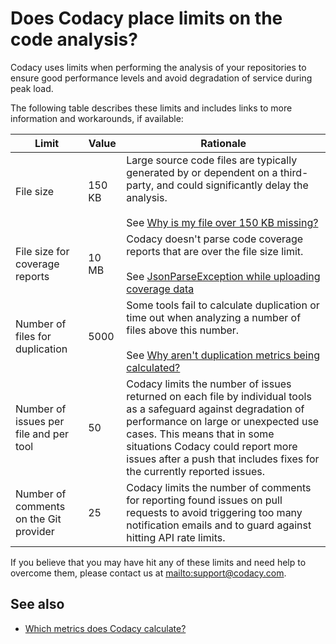 # Does Codacy place limits on the code analysis?

Codacy uses limits when performing the analysis of your repositories to ensure good performance levels and avoid degradation of service during peak load.

The following table describes these limits and includes links to more information and workarounds, if available:

<!--NOTE
    See the comments in this Jira task for more background information on the limits listed on this page:

    https://codacy.atlassian.net/browse/CY-3232
-->

<table>
<thead>
<tr>
<th><strong>Limit</strong></th>
<th><strong>Value</strong></th>
<th><strong>Rationale</strong></th>
</tr>
</thead>
<tbody>
<tr>
<td>File size</td>
<td>150 KB</td>
<td>
Large source code files are typically generated by or dependent on a third-party, and could significantly delay the analysis.<br/><br/>
See <a href="../../troubleshooting/why-is-my-file-over-150-kb-missing/">Why is my file over 150 KB missing?</a>
</td>
</tr>
<tr>
<td>File size for coverage reports</td>
<td>10 MB</td>
<td>
Codacy doesn't parse code coverage reports that are over the file size limit.<br/><br/>
See <a href="../../../coverage-reporter/troubleshooting-common-issues/#jsonparseexception-while-uploading-coverage-data">JsonParseException while uploading coverage data</a>
</td>
</tr>
<tr>
<td>Number of files for duplication</td>
<td>5000</td>
<td>
Some tools fail to calculate duplication or time out when analyzing a number of files above this number.<br/><br/>
See <a href="../../troubleshooting/why-arent-duplication-metrics-being-calculated/">Why aren't duplication metrics being calculated?</a>
</td>
</tr>
<tr>
<td>Number of issues per file and per tool</td>
<td>50</td>
<td>
Codacy limits the number of issues returned on each file by individual tools as a safeguard against degradation of performance on large or unexpected use cases. This means that in some situations Codacy could report more issues after a push that includes fixes for the currently reported issues.
</td>
</tr>
<tr>
<td>Number of comments on the Git provider</td>
<td>25</td>
<td>
Codacy limits the number of comments for reporting found issues on pull requests to avoid triggering too many notification emails and to guard against hitting API rate limits.
</td>
</tr>
</table>

If you believe that you may have hit any of these limits and need help to overcome them, please contact us at <mailto:support@codacy.com>.

## See also

-   [Which metrics does Codacy calculate?](which-metrics-does-codacy-calculate.md)
